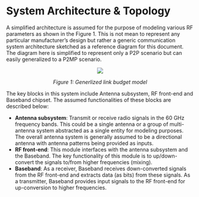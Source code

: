 # System Architecture & Topology

A simplified architecture is assumed for the purpose of modeling various RF
parameters as shown in the Figure 1. This is not mean to represent any
particular manufacturer’s design but rather a generic communication system
architecture sketched as a reference diagram for this document. The diagram
here is simplified to represent only a P2P scenario but can easily generalized
to a P2MP scenario.

<p align="center">
    <img src="../figures/rf-generalized-link-budget-model.png" />
</p>
<p align="center">
    <em>Figure 1: Generlized link budget model</em>
</p>

The key blocks in this system include Antenna subsystem, RF front-end and
Baseband chipset. The assumed functionalities of these blocks are described
below:

- **Antenna subsystem**: Transmit or receive radio signals in the 60 GHz
  frequency bands. This could be a single antenna or a group of multi-antenna
  system abstracted as a single entity for modeling purposes. The overall
  antenna system is generally assumed to be a directional antenna with antenna
  patterns being provided as inputs.
- **RF front-end**: This module interfaces with the antenna subsystem and
  the Baseband. The key functionality of this module is to up/down-convert
  the signals to/from higher frequencies (mixing).
- **Baseband**: As a receiver, Baseband receives down-converted signals from
  the RF front-end and extracts data (as bits) from these signals. As a
  transmitter, Baseband provides input signals to the RF front-end for
  up-conversion to higher frequencies.
